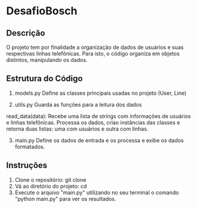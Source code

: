 # DesafioBosch

## Descrição

O projeto tem por finalidade a organização de dados de usuários e suas respectivas linhas telefônicas. Para isto, o código organiza em objetos distintos, manipulando os dados.

## Estrutura do Código

1. models.py
Define as classes principais usadas no projeto (User, Line)

2. utils.py
Guarda as funções para a leitura dos dados

read_data(data):
Recebe uma lista de strings com informações de usuários e linhas telefônicas.
Processa os dados, criao instâncias das classes e retorna duas listas: uma com usuários e outra com linhas.

3. main.py
Define os dados de entrada e os processa e exibe os dados formatados.


## Instruções
1. Clone o repositório: git clone <link-do-repositorio>
2. Vá ao diretório do projeto: cd <diretorio-do-projeto>
3. Execute o arquivo "main.py" utilizando no seu terminal o comando "python main.py" para ver os resultados.

